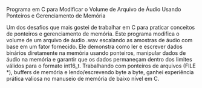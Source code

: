 Programa em C para Modificar o Volume de Arquivo de Áudio Usando Ponteiros e Gerenciamento de Memória

Um dos desafios que mais gostei de trabalhar em C para praticar conceitos de ponteiros e gerenciamento de memória. 
Este programa modifica o volume de um arquivo de áudio .wav escalando as amostras de áudio com base em um fator fornecido. 
Ele demonstra como ler e escrever dados binários diretamente na memória usando ponteiros, 
manipular dados de áudio na memória e garantir que os dados permaneçam dentro dos limites válidos para o formato int16_t. 
Trabalhando com ponteiros de arquivos (FILE *), buffers de memória e lendo/escrevendo byte a byte, 
ganhei experiência prática valiosa no manuseio de memória de baixo nível em C.
